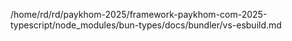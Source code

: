 /home/rd/rd/paykhom-2025/framework-paykhom-com-2025-typescript/node_modules/bun-types/docs/bundler/vs-esbuild.md